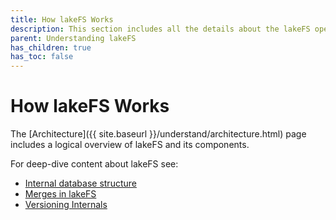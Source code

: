 ```yaml
---
title: How lakeFS Works
description: This section includes all the details about the lakeFS open source project. 
parent: Understanding lakeFS
has_children: true
has_toc: false
---
```


# How lakeFS Works

The [Architecture]({{ site.baseurl }}/understand/architecture.html) page includes a logical overview of lakeFS and its components. 

For deep-dive content about lakeFS see: 

* [Internal database structure](./kv.md)
* [Merges in lakeFS](./merge.md)
* [Versioning Internals](./versioning-internals.md)